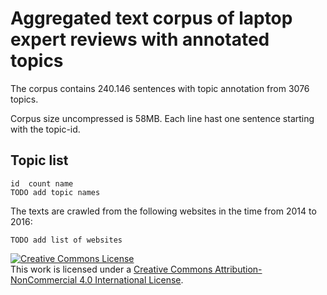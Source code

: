 # Aggregated text corpus of laptop expert reviews with annotated topics

The corpus contains 240.146 sentences with topic annotation from 3076 topics. 

Corpus size uncompressed is 58MB. Each line hast one sentence starting with the topic-id.

## Topic list

```
id  count name
TODO add topic names
```

The texts are crawled from the following websites in the time from 2014 to 2016:
```
TODO add list of websites
```

<a rel="license" href="http://creativecommons.org/licenses/by-nc/4.0/"><img alt="Creative Commons License" style="border-width:0" src="https://i.creativecommons.org/l/by-nc/4.0/88x31.png" /></a><br />This work is licensed under a <a rel="license" href="http://creativecommons.org/licenses/by-nc/4.0/">Creative Commons Attribution-NonCommercial 4.0 International License</a>.
